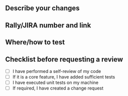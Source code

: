 ## Describe your changes

## Rally/JIRA number and link

## Where/how to test

## Checklist before requesting a review
- [ ] I have performed a self-review of my code
- [ ] If it is a core feature, I have added sufficient tests
- [ ] I have executed unit tests on my machine
- [ ] If required, I have created a change request
